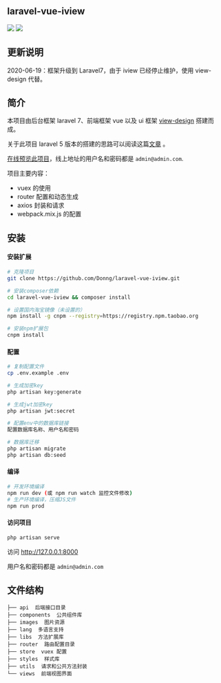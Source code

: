 ## laravel-vue-iview
![](https://img.shields.io/badge/php-%3E%3D7.2.5-blue) ![](https://img.shields.io/github/last-commit/donng/laravel-vue-iview?style=flat)
## 更新说明

2020-06-19：框架升级到 Laravel7，由于 iview 已经停止维护，使用 view-design 代替。

## 简介

本项目由后台框架 laravel 7、前端框架 vue 以及 ui 框架 [view-design](https://www.iviewui.com/) 搭建而成。

关于此项目 laravel 5 版本的搭建的思路可以阅读这篇[文章](https://segmentfault.com/a/1190000013212484) 。

[在线预览此项目](http://admin.donnebox.com)，线上地址的用户名和密码都是 `admin@admin.com`.

项目主要内容：

- vuex 的使用
- router 配置和动态生成
- axios 封装和请求
- webpack.mix.js 的配置

## 安装

#### 安装扩展

```bash
# 克隆项目
git clone https://github.com/Donng/laravel-vue-iview.git

# 安装composer依赖
cd laravel-vue-iview && composer install

# 设置国内淘宝镜像（未设置的）
npm install -g cnpm --registry=https://registry.npm.taobao.org

# 安装npm扩展包
cnpm install
```
#### 配置

```bash
# 复制配置文件
cp .env.example .env

# 生成加密key
php artisan key:generate

# 生成jwt加密key
php artisan jwt:secret

# 配置env中的数据库链接
配置数据库名称、用户名和密码

# 数据库迁移
php artisan migrate
php artisan db:seed
```

#### 编译

```bash
# 开发环境编译
npm run dev (或 npm run watch 监控文件修改)
# 生产环境编译，压缩JS文件
npm run prod
```
#### 访问项目

```bash
php artisan serve
```

访问 http://127.0.0.1:8000

用户名和密码都是 `admin@admin.com`

## 文件结构

```
├── api  后端接口目录
├── components  公共组件库
├── images  图片资源
├── lang  多语言支持
├── libs  方法扩展库      
├── router  路由配置目录
├── store  vuex 配置
├── styles  样式库
├── utils  请求和公共方法封装
└── views  前端视图界面
```
